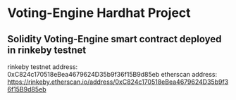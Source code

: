 # Voting-Engine Hardhat Project

## Solidity Voting-Engine smart contract deployed in rinkeby testnet

rinkeby testnet address: 0xC824c170518eBea4679624D35b9f36f15B9d85eb
etherscan address: https://rinkeby.etherscan.io/address/0xC824c170518eBea4679624D35b9f36f15B9d85eb



